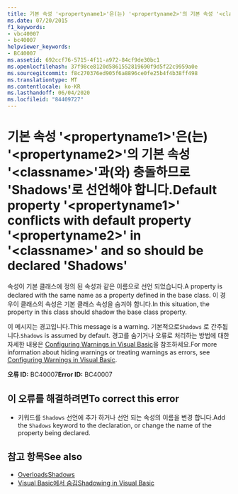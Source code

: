 ```yaml
---
title: 기본 속성 '<propertyname1>'은(는) '<propertyname2>'의 기본 속성 '<classname>'과(와) 충돌하므로 'Shadows'로 선언해야 합니다.
ms.date: 07/20/2015
f1_keywords:
- vbc40007
- bc40007
helpviewer_keywords:
- BC40007
ms.assetid: 692ccf76-5715-4f11-a972-84cf9de30bc1
ms.openlocfilehash: 37f98ce8120d5861552819690f9d5f22c9959a0e
ms.sourcegitcommit: f8c270376ed905f6a8896ce0fe25b4f4b38ff498
ms.translationtype: MT
ms.contentlocale: ko-KR
ms.lasthandoff: 06/04/2020
ms.locfileid: "84409727"
---
```

# <a name="default-property-propertyname1-conflicts-with-default-property-propertyname2-in-classname-and-so-should-be-declared-shadows"></a><span data-ttu-id="979f4-102">기본 속성 '\<propertyname1>'은(는) '\<propertyname2>'의 기본 속성 '\<classname>'과(와) 충돌하므로 'Shadows'로 선언해야 합니다.</span><span class="sxs-lookup"><span data-stu-id="979f4-102">Default property '\<propertyname1>' conflicts with default property '\<propertyname2>' in '\<classname>' and so should be declared 'Shadows'</span></span>
<span data-ttu-id="979f4-103">속성이 기본 클래스에 정의 된 속성과 같은 이름으로 선언 되었습니다.</span><span class="sxs-lookup"><span data-stu-id="979f4-103">A property is declared with the same name as a property defined in the base class.</span></span> <span data-ttu-id="979f4-104">이 경우이 클래스의 속성은 기본 클래스 속성을 숨겨야 합니다.</span><span class="sxs-lookup"><span data-stu-id="979f4-104">In this situation, the property in this class should shadow the base class property.</span></span>  
  
 <span data-ttu-id="979f4-105">이 메시지는 경고입니다.</span><span class="sxs-lookup"><span data-stu-id="979f4-105">This message is a warning.</span></span> <span data-ttu-id="979f4-106">기본적으로`Shadows` 로 간주됩니다.</span><span class="sxs-lookup"><span data-stu-id="979f4-106">`Shadows` is assumed by default.</span></span> <span data-ttu-id="979f4-107">경고를 숨기거나 오류로 처리하는 방법에 대한 자세한 내용은 [Configuring Warnings in Visual Basic](/visualstudio/ide/configuring-warnings-in-visual-basic)을 참조하세요.</span><span class="sxs-lookup"><span data-stu-id="979f4-107">For more information about hiding warnings or treating warnings as errors, see [Configuring Warnings in Visual Basic](/visualstudio/ide/configuring-warnings-in-visual-basic).</span></span>  
  
 <span data-ttu-id="979f4-108">**오류 ID:** BC40007</span><span class="sxs-lookup"><span data-stu-id="979f4-108">**Error ID:** BC40007</span></span>  
  
## <a name="to-correct-this-error"></a><span data-ttu-id="979f4-109">이 오류를 해결하려면</span><span class="sxs-lookup"><span data-stu-id="979f4-109">To correct this error</span></span>  
  
- <span data-ttu-id="979f4-110">키워드를 `Shadows` 선언에 추가 하거나 선언 되는 속성의 이름을 변경 합니다.</span><span class="sxs-lookup"><span data-stu-id="979f4-110">Add the `Shadows` keyword to the declaration, or change the name of the property being declared.</span></span>  
  
## <a name="see-also"></a><span data-ttu-id="979f4-111">참고 항목</span><span class="sxs-lookup"><span data-stu-id="979f4-111">See also</span></span>

- [<span data-ttu-id="979f4-112">Overloads</span><span class="sxs-lookup"><span data-stu-id="979f4-112">Shadows</span></span>](../modifiers/shadows.md)
- [<span data-ttu-id="979f4-113">Visual Basic에서 숨김</span><span class="sxs-lookup"><span data-stu-id="979f4-113">Shadowing in Visual Basic</span></span>](../../programming-guide/language-features/declared-elements/shadowing.md)
